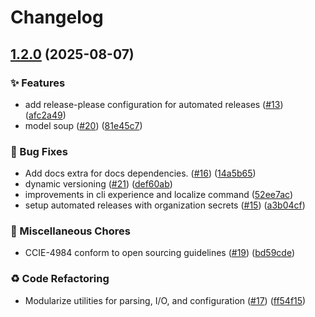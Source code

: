 # Changelog

## [1.2.0](https://github.com/chanzuckerberg/octopi/compare/octopi-v1.1.0...octopi-v1.2.0) (2025-08-07)


### ✨ Features

* add release-please configuration for automated releases ([#13](https://github.com/chanzuckerberg/octopi/issues/13)) ([afc2a49](https://github.com/chanzuckerberg/octopi/commit/afc2a49e972c6f2225d01b58712d9bb1da6673db))
* model soup ([#20](https://github.com/chanzuckerberg/octopi/issues/20)) ([81e45c7](https://github.com/chanzuckerberg/octopi/commit/81e45c7b2a3422132d936ad04ba971d8e16eef90))


### 🐞 Bug Fixes

* Add docs extra for docs dependencies. ([#16](https://github.com/chanzuckerberg/octopi/issues/16)) ([14a5b65](https://github.com/chanzuckerberg/octopi/commit/14a5b655050529d5094d3eb2ebd48856ebfe2c34))
* dynamic versioning ([#21](https://github.com/chanzuckerberg/octopi/issues/21)) ([def60ab](https://github.com/chanzuckerberg/octopi/commit/def60ab403b9c8a7b8bd5a51b8f9c079a85b38e1))
* improvements in cli experience and localize command ([52ee7ac](https://github.com/chanzuckerberg/octopi/commit/52ee7ac2f001ffbb096fac320ab9610ca1673855))
* setup automated releases with organization secrets ([#15](https://github.com/chanzuckerberg/octopi/issues/15)) ([a3b04cf](https://github.com/chanzuckerberg/octopi/commit/a3b04cfca8d161953b310b2a18a61995628734ec))


### 🧹 Miscellaneous Chores

* CCIE-4984 conform to open sourcing guidelines ([#19](https://github.com/chanzuckerberg/octopi/issues/19)) ([bd59cde](https://github.com/chanzuckerberg/octopi/commit/bd59cdeee4e85d6bc29e7d4151885e9a9344e508))


### ♻️ Code Refactoring

* Modularize utilities for parsing, I/O, and configuration ([#17](https://github.com/chanzuckerberg/octopi/issues/17)) ([ff54f15](https://github.com/chanzuckerberg/octopi/commit/ff54f1559077a1ef5655fb2d34c7eaf328be2caf))
